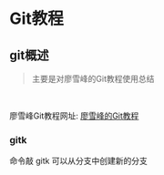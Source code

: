 # Git教程

## git概述

>主要是对廖雪峰的Git教程使用总结
<br>


廖雪峰Git教程网址: [廖雪峰的Git教程](https://www.liaoxuefeng.com/wiki/0013739516305929606dd18361248578c67b8067c8c017b000)

###  gitk

命令敲 gitk 可以从分支中创建新的分支